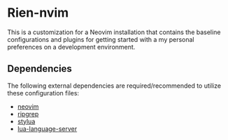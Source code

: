 # Rien-nvim

This is a customization for a Neovim installation that contains the baseline configurations and plugins for getting started with a my personal preferences on a development environment.

## Dependencies

The following external dependencies are required/recommended to utilize these configuration files:

- [neovim](https://github.com/neovim/neovim)
- [ripgrep](https://github.com/BurntSushi/ripgrep)
- [stylua](https://github.com/JohnnyMorganz/StyLua)
- [lua-language-server](https://github.com/LuaLS/lua-language-server)
